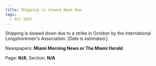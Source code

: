 ```yaml
---  
title: Shipping is slowed down due  
tags:  
  - Oct 1937  
---  
```

  
Shipping is slowed down due to a strike in October by the International Longshoremen's Association. [Date is estimated.]  
  
Newspapers: **Miami Morning News or The Miami Herald**  
  
Page: **N/A**, Section: **N/A** 
